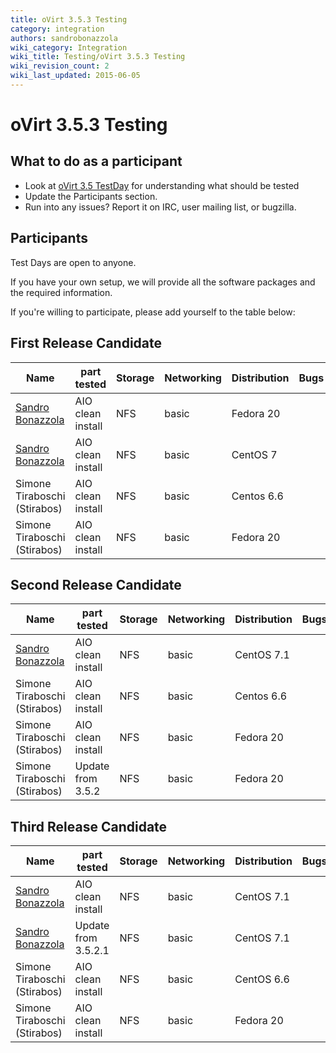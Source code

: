 ```yaml
---
title: oVirt 3.5.3 Testing
category: integration
authors: sandrobonazzola
wiki_category: Integration
wiki_title: Testing/oVirt 3.5.3 Testing
wiki_revision_count: 2
wiki_last_updated: 2015-06-05
---
```


# oVirt 3.5.3 Testing

## What to do as a participant

*   Look at [oVirt 3.5 TestDay](/develop/release-management/releases/3.5/testday/) for understanding what should be tested
*   Update the Participants section.
*   Run into any issues? Report it on IRC, user mailing list, or bugzilla.

## Participants

Test Days are open to anyone.

If you have your own setup, we will provide all the software packages and the required information.

If you're willing to participate, please add yourself to the table below:

## First Release Candidate

| Name                                               | part tested       | Storage | Networking | Distribution | Bugs |
|----------------------------------------------------|-------------------|---------|------------|--------------|------|
| [Sandro Bonazzola](https://github.com/sandrobonazzola) | AIO clean install | NFS     | basic      | Fedora 20    |      |
| [Sandro Bonazzola](https://github.com/sandrobonazzola) | AIO clean install | NFS     | basic      | CentOS 7     |      |
| Simone Tiraboschi (Stirabos)      | AIO clean install | NFS     | basic      | Centos 6.6   |      |
| Simone Tiraboschi (Stirabos)      | AIO clean install | NFS     | basic      | Fedora 20    |      |

## Second Release Candidate

| Name                                               | part tested       | Storage | Networking | Distribution | Bugs |
|----------------------------------------------------|-------------------|---------|------------|--------------|------|
| [Sandro Bonazzola](https://github.com/sandrobonazzola) | AIO clean install | NFS     | basic      | CentOS 7.1   |      |
| Simone Tiraboschi (Stirabos)      | AIO clean install | NFS     | basic      | Centos 6.6   |      |
| Simone Tiraboschi (Stirabos)      | AIO clean install | NFS     | basic      | Fedora 20    |      |
| Simone Tiraboschi (Stirabos)      | Update from 3.5.2 | NFS     | basic      | Fedora 20    |      |

## Third Release Candidate

| Name                                               | part tested         | Storage | Networking | Distribution | Bugs |
|----------------------------------------------------|---------------------|---------|------------|--------------|------|
| [Sandro Bonazzola](https://github.com/sandrobonazzola) | AIO clean install   | NFS     | basic      | CentOS 7.1   |      |
| [Sandro Bonazzola](https://github.com/sandrobonazzola) | Update from 3.5.2.1 | NFS     | basic      | CentOS 7.1   |      |
| Simone Tiraboschi (Stirabos)      | AIO clean install   | NFS     | basic      | CentOS 6.6   |      |
| Simone Tiraboschi (Stirabos)      | AIO clean install   | NFS     | basic      | Fedora 20    |      |

